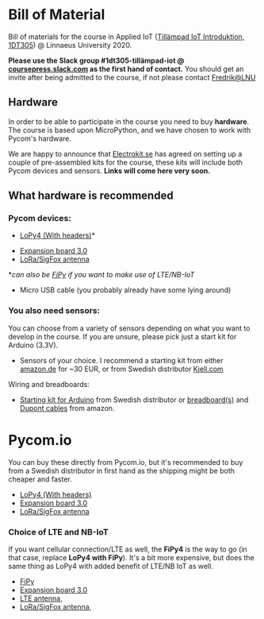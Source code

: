 
# Bill of Material

Bill of materials for the course in Applied IoT ([Tillämpad IoT Introduktion, 1DT305](https://lnu.se/kurs/tillampad-internet-of-things-introduktion/distans-sommar/)) @ Linnaeus University 2020.

**Please use the Slack group #1dt305-tillämpad-iot @ [coursepress.slack.com](https://coursepress.slack.com) as the first hand of contact.**  You should get an invite after being admitted to the course, if not please contact [Fredrik@LNU](https://lnu.se/en/staff/fredrik.ahlgren/)


## Hardware

In order to be able to participate in the course you need to buy **hardware**. The course is based upon MicroPython, and we have chosen to work with Pycom's hardware.

We are happy to announce that [Electrokit.se](https://www.electrokit.com/) has agreed on setting up a couple of pre-assembled kits for the course, these kits will include both Pycom devices and sensors. **Links will come here very soon.**



## What hardware is recommended


### Pycom devices:

- [LoPy4 (With headers)](https://pycom.io/product/lopy4/)*
* [Expansion board 3.0](https://pycom.io/product/expansion-board-3-0/)
* [LoRa/SigFox antenna](https://pycom.io/product/lora-868mhz-915mhz-sigfox-antenna-kit/)

**can also be [FiPy](https://pycom.io/product/fipy/) if you want to make use of LTE/NB-IoT*

* Micro USB cable (you probably already have some lying around)

### You also need sensors:

You can choose from a variety of sensors depending on what you want to develop in the course. If you are unsure, please pick just a start kit for Arduino (3.3V).

- Sensors of your choice. I recommend a starting kit from either [amazon.de](https://www.amazon.de/Elegoo-aufger%C3%BCsteter-Sensormodul-Bausatz-Anleitung/dp/B01M30ZWQR/ref=sr_1_5?__mk_de_DE=%C3%85M%C3%85%C5%BD%C3%95%C3%91&keywords=sensor+kit+arduino&qid=1583957059&sr=8-5) for ~30 EUR, or from Swedish distributor [Kjell.com](https://www.kjell.com/se/produkter/el-verktyg/arduino/moduler/playknowlogy-stora-modul-paketet-for-arduino-p87291)

Wiring and breadboards:

- [Starting kit for Arduino](https://www.kjell.com/se/produkter/el-verktyg/arduino/arduino-kit/luxorparts-basic-start-kit-for-arduino-p90632) from Swedish distributor or [breadboard(s)](https://www.amazon.de/Elegoo-Breadboard-Solderless-Distribution-Verbindungsbl%C3%B6cke/dp/B01MCRZFE5/ref=sr_1_3?__mk_de_DE=%C3%85M%C3%85%C5%BD%C3%95%C3%91&crid=3L86WOJGVV8CB&keywords=breadboard&qid=1583957299&sprefix=breadboard%2Caps%2C282&sr=8-3) and [Dupont cables](https://www.amazon.de/Female-Female-Male-Female-Male-Male-Steckbr%C3%BCcken-Drahtbr%C3%BCcken-bunt/dp/B01EV70C78/ref=sr_1_3?__mk_de_DE=%C3%85M%C3%85%C5%BD%C3%95%C3%91&keywords=dupont+cable&qid=1584042669&sr=8-3) from amazon.




# Pycom.io

You can buy these directly from Pycom.io, but it's recommended to buy from a Swedish distributor in first hand as the shipping might be both cheaper and faster.

* [LoPy4 (With headers)](https://pycom.io/product/lopy4/)
* [Expansion board 3.0](https://pycom.io/product/expansion-board-3-0/)
* [LoRa/SigFox antenna](https://pycom.io/product/lora-868mhz-915mhz-sigfox-antenna-kit/)


### Choice of LTE and NB-IoT

If you want cellular connection/LTE as well, the **FiPy4** is the way to go (in that case, replace **LoPy4 with FiPy**). It's a bit more expensive, but does the same thing as LoPy4 with added benefit of LTE/NB IoT as well.

- [FiPy](https://pycom.io/product/fipy/) 
- [Expansion board 3.0](https://pycom.io/product/expansion-board-3-0/)
- [LTE antenna](https://pycom.io/product/lte-m-antenna-kit/), 
- [LoRa/SigFox antenna](https://pycom.io/product/lora-868mhz-915mhz-sigfox-antenna-kit/), 
